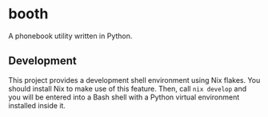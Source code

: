 # booth

A phonebook utility written in Python.

## Development

This project provides a development shell environment using Nix flakes. You should install Nix to make use of this feature. Then, call `nix develop` and you will be entered into a Bash shell with a Python virtual environment installed inside it.
